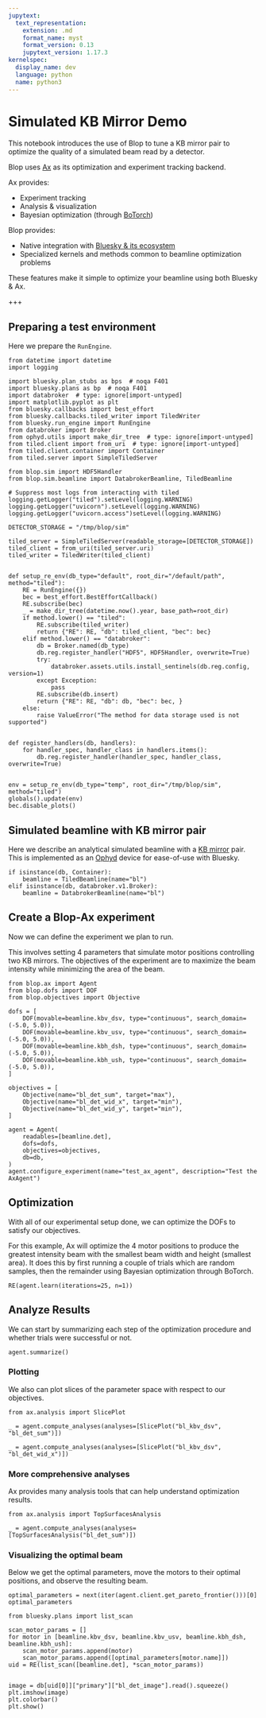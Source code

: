 ```yaml
---
jupytext:
  text_representation:
    extension: .md
    format_name: myst
    format_version: 0.13
    jupytext_version: 1.17.3
kernelspec:
  display_name: dev
  language: python
  name: python3
---
```


# Simulated KB Mirror Demo

This notebook introduces the use of Blop to tune a KB mirror pair to optimize the quality of a simulated beam read by a detector.

Blop uses [Ax](https://ax.dev) as its optimization and experiment tracking backend.

Ax provides:
- Experiment tracking
- Analysis & visualization
- Bayesian optimization (through [BoTorch](https://botorch.org/))

Blop provides:
- Native integration with [Bluesky & its ecosystem](https://blueskyproject.io)
- Specialized kernels and methods common to beamline optimization problems

These features make it simple to optimize your beamline using both Bluesky & Ax.

+++

## Preparing a test environment

Here we prepare the `RunEngine`.

```{code-cell} ipython3
from datetime import datetime
import logging

import bluesky.plan_stubs as bps  # noqa F401
import bluesky.plans as bp  # noqa F401
import databroker  # type: ignore[import-untyped]
import matplotlib.pyplot as plt
from bluesky.callbacks import best_effort
from bluesky.callbacks.tiled_writer import TiledWriter
from bluesky.run_engine import RunEngine
from databroker import Broker
from ophyd.utils import make_dir_tree  # type: ignore[import-untyped]
from tiled.client import from_uri  # type: ignore[import-untyped]
from tiled.client.container import Container
from tiled.server import SimpleTiledServer

from blop.sim import HDF5Handler
from blop.sim.beamline import DatabrokerBeamline, TiledBeamline

# Suppress most logs from interacting with tiled
logging.getLogger("tiled").setLevel(logging.WARNING)
logging.getLogger("uvicorn").setLevel(logging.WARNING)
logging.getLogger("uvicorn.access")setLevel(logging.WARNING)

DETECTOR_STORAGE = "/tmp/blop/sim"
```

```{code-cell} ipython3
tiled_server = SimpleTiledServer(readable_storage=[DETECTOR_STORAGE])
tiled_client = from_uri(tiled_server.uri)
tiled_writer = TiledWriter(tiled_client)


def setup_re_env(db_type="default", root_dir="/default/path", method="tiled"):
    RE = RunEngine({})
    bec = best_effort.BestEffortCallback()
    RE.subscribe(bec)
    _ = make_dir_tree(datetime.now().year, base_path=root_dir)
    if method.lower() == "tiled":
        RE.subscribe(tiled_writer)
        return {"RE": RE, "db": tiled_client, "bec": bec}
    elif method.lower() == "databroker":
        db = Broker.named(db_type)
        db.reg.register_handler("HDF5", HDF5Handler, overwrite=True)
        try:
            databroker.assets.utils.install_sentinels(db.reg.config, version=1)
        except Exception:
            pass
        RE.subscribe(db.insert)
        return {"RE": RE, "db": db, "bec": bec, }
    else:
        raise ValueError("The method for data storage used is not supported")


def register_handlers(db, handlers):
    for handler_spec, handler_class in handlers.items():
        db.reg.register_handler(handler_spec, handler_class, overwrite=True)


env = setup_re_env(db_type="temp", root_dir="/tmp/blop/sim", method="tiled")
globals().update(env)
bec.disable_plots()
```

## Simulated beamline with KB mirror pair

Here we describe an analytical simulated beamline with a [KB mirror](https://en.wikipedia.org/wiki/Kirkpatrick%E2%80%93Baez_mirror) pair. This is implemented as an [Ophyd](https://blueskyproject.io/ophyd/) device for ease-of-use with Bluesky.

```{code-cell} ipython3
if isinstance(db, Container):
    beamline = TiledBeamline(name="bl")
elif isinstance(db, databroker.v1.Broker):
    beamline = DatabrokerBeamline(name="bl")
```

## Create a Blop-Ax experiment

Now we can define the experiment we plan to run.

This involves setting 4 parameters that simulate motor positions controlling two KB mirrors. The objectives of the experiment are to maximize the beam intensity while minimizing the area of the beam.

```{code-cell} ipython3
from blop.ax import Agent
from blop.dofs import DOF
from blop.objectives import Objective

dofs = [
    DOF(movable=beamline.kbv_dsv, type="continuous", search_domain=(-5.0, 5.0)),
    DOF(movable=beamline.kbv_usv, type="continuous", search_domain=(-5.0, 5.0)),
    DOF(movable=beamline.kbh_dsh, type="continuous", search_domain=(-5.0, 5.0)),
    DOF(movable=beamline.kbh_ush, type="continuous", search_domain=(-5.0, 5.0)),
]

objectives = [
    Objective(name="bl_det_sum", target="max"),
    Objective(name="bl_det_wid_x", target="min"),
    Objective(name="bl_det_wid_y", target="min"),
]

agent = Agent(
    readables=[beamline.det],
    dofs=dofs,
    objectives=objectives,
    db=db,
)
agent.configure_experiment(name="test_ax_agent", description="Test the AxAgent")
```

## Optimization

With all of our experimental setup done, we can optimize the DOFs to satisfy our objectives.

For this example, Ax will optimize the 4 motor positions to produce the greatest intensity beam with the smallest beam width and height (smallest area). It does this by first running a couple of trials which are random samples, then the remainder using Bayesian optimization through BoTorch.

```{code-cell} ipython3
RE(agent.learn(iterations=25, n=1))
```

## Analyze Results

We can start by summarizing each step of the optimization procedure and whether trials were successful or not.

```{code-cell} ipython3
agent.summarize()
```

### Plotting

We also can plot slices of the parameter space with respect to our objectives.

```{code-cell} ipython3
from ax.analysis import SlicePlot

_ = agent.compute_analyses(analyses=[SlicePlot("bl_kbv_dsv", "bl_det_sum")])
```

```{code-cell} ipython3
_ = agent.compute_analyses(analyses=[SlicePlot("bl_kbv_dsv", "bl_det_wid_x")])
```

### More comprehensive analyses

Ax provides many analysis tools that can help understand optimization results.

```{code-cell} ipython3
from ax.analysis import TopSurfacesAnalysis

_ = agent.compute_analyses(analyses=[TopSurfacesAnalysis("bl_det_sum")])
```

### Visualizing the optimal beam

Below we get the optimal parameters, move the motors to their optimal positions, and observe the resulting beam.

```{code-cell} ipython3
optimal_parameters = next(iter(agent.client.get_pareto_frontier()))[0]
optimal_parameters
```

```{code-cell} ipython3
from bluesky.plans import list_scan

scan_motor_params = []
for motor in [beamline.kbv_dsv, beamline.kbv_usv, beamline.kbh_dsh, beamline.kbh_ush]:
    scan_motor_params.append(motor)
    scan_motor_params.append([optimal_parameters[motor.name]])
uid = RE(list_scan([beamline.det], *scan_motor_params))
```

```{code-cell} ipython3

image = db[uid[0]]["primary"]["bl_det_image"].read().squeeze()
plt.imshow(image)
plt.colorbar()
plt.show()
```
